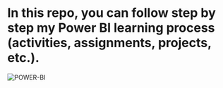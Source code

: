 # In this repo, you can follow step by step my Power BI learning process (activities, assignments, projects, etc.). 

![POWER-BI](https://github.com/bilal-ozgur/Power-BI/assets/130503711/185c14a7-7afc-44dd-a375-36db53f28b86)
